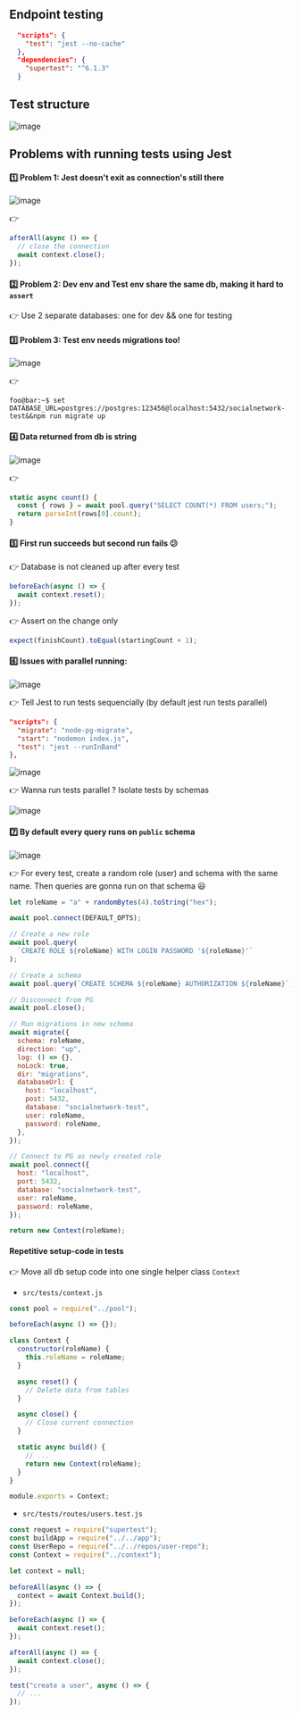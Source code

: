 ## Endpoint testing 

```json
  "scripts": {
    "test": "jest --no-cache"
  },
  "dependencies": {
    "supertest": "^6.1.3"
  }
```

## Test structure

![image](https://user-images.githubusercontent.com/28957748/122227157-d8c94f80-cee0-11eb-9670-73c98f73ac00.png)

## Problems with running tests using Jest

#### :one: Problem 1: Jest doesn't exit as connection's still there

![image](https://user-images.githubusercontent.com/28957748/122227868-7de42800-cee1-11eb-85b6-5728f13e78ca.png)

:point_right:
```js
afterAll(async () => {
  // close the connection
  await context.close();
});
```

#### :two: Problem 2: Dev env and Test env share the same db, making it hard to `assert`

:point_right: Use 2 separate databases: one for dev && one for testing

#### :three: Problem 3: Test env needs migrations too!

![image](https://user-images.githubusercontent.com/28957748/122230550-f5b35200-cee3-11eb-8987-3e69196fe20c.png)

:point_right: 
```console
foo@bar:~$ set DATABASE_URL=postgres://postgres:123456@localhost:5432/socialnetwork-test&&npm run migrate up
```

#### :four: Data returned from db is string

![image](https://user-images.githubusercontent.com/28957748/122231153-71150380-cee4-11eb-9601-362468c96a6a.png)

:point_right:
```js
static async count() {
  const { rows } = await pool.query("SELECT COUNT(*) FROM users;");
  return parseInt(rows[0].count);
}
```

#### :five: First run succeeds but second run fails :confused: 

:point_right: Database is not cleaned up after every test

```js
beforeEach(async () => {
  await context.reset();
});
```

:point_right: Assert on the change only 
```js
expect(finishCount).toEqual(startingCount + 1);
```

#### :six: Issues with parallel running: 

![image](https://user-images.githubusercontent.com/28957748/122234663-3fea0280-cee7-11eb-8e73-f78a4ddf3c53.png)

:point_right: Tell Jest to run tests sequencially (by default jest run tests parallel)

```json
"scripts": {
  "migrate": "node-pg-migrate",
  "start": "nodemon index.js",
  "test": "jest --runInBand"
},
```

![image](https://user-images.githubusercontent.com/28957748/122234519-2648bb00-cee7-11eb-900e-752263ba62ef.png)

:point_right: Wanna run tests parallel ? Isolate tests by schemas

![image](https://user-images.githubusercontent.com/28957748/122237593-a4a65c80-cee9-11eb-8db6-4e8261caf5c4.png)

#### :seven: By default every query runs on `public` schema

![image](https://user-images.githubusercontent.com/28957748/122238077-0b2b7a80-ceea-11eb-9c62-9576fd4c4464.png)

:point_right: For every test, create a random role (user) and schema with the same name.
Then queries are gonna run on that schema :smiley:

```js
let roleName = "a" + randomBytes(4).toString("hex");

await pool.connect(DEFAULT_OPTS);

// Create a new role
await pool.query(
  `CREATE ROLE ${roleName} WITH LOGIN PASSWORD '${roleName}'`
);

// Create a schema
await pool.query(`CREATE SCHEMA ${roleName} AUTHORIZATION ${roleName}`);

// Disconnect from PG
await pool.close();

// Run migrations in new schema
await migrate({
  schema: roleName,
  direction: "up",
  log: () => {},
  noLock: true,
  dir: "migrations",
  databaseUrl: {
    host: "localhost",
    post: 5432,
    database: "socialnetwork-test",
    user: roleName,
    password: roleName,
  },
});

// Connect to PG as newly created role
await pool.connect({
  host: "localhost",
  port: 5432,
  database: "socialnetwork-test",
  user: roleName,
  password: roleName,
});

return new Context(roleName);
```

#### Repetitive setup-code in tests

:point_right: Move all db setup code into one single helper class `Context`
- `src/tests/context.js`
```js
const pool = require("../pool");

beforeEach(async () => {});

class Context {
  constructor(roleName) {
    this.roleName = roleName;
  }

  async reset() {
    // Delete data from tables
  }

  async close() {
    // Close current connection
  }

  static async build() {
    // ...
    return new Context(roleName);
  }
}

module.exports = Context;
```

- `src/tests/routes/users.test.js`
```js
const request = require("supertest");
const buildApp = require("../../app");
const UserRepo = require("../../repos/user-repo");
const Context = require("../context");

let context = null;

beforeAll(async () => {
  context = await Context.build();
});

beforeEach(async () => {
  await context.reset();
});

afterAll(async () => {
  await context.close();
});

test("create a user", async () => {
  // ...
});

```

